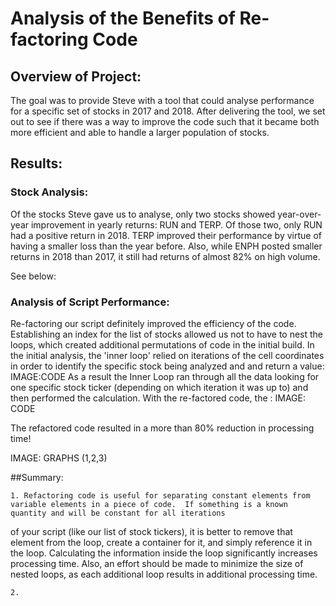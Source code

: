 # Analysis of the Benefits of Re-factoring Code

## Overview of Project:
The goal was to provide Steve with a tool that could analyse performance for a specific set of stocks in 2017 and 2018.  After delivering 
the tool, we set out to see if there was a way to improve the code such that it became both more efficient and able to handle a larger 
population of stocks.

## Results:
### Stock Analysis:
Of the stocks Steve gave us to analyse, only two stocks showed year-over-year improvement in yearly returns: RUN and TERP.  Of those two, 
only RUN had a positive return in 2018.  TERP improved their performance by virtue of having a smaller loss than the year before.  Also,
while ENPH posted smaller returns in 2018 than 2017, it still had returns of almost 82% on high volume.  

See below:




### Analysis of Script Performance:
Re-factoring our script definitely improved the efficiency of the code.  Establishing an index for the list of stocks allowed us not to have 
to nest the loops, which created additional permutations of code in the initial build.  In the initial analysis, the 'inner loop' relied on 
iterations of the cell coordinates in order to identify the specific stock being analyzed and and return a value:  IMAGE:CODE  As a result
the Inner Loop ran through all the data looking for one specific stock ticker (depending on which iteration it was up to) and then performed
the calculation.   With the re-factored code, the : IMAGE: CODE

The refactored code resulted in a more than 80% reduction in processing time!

IMAGE: GRAPHS (1,2,3)

##Summary:

	1. Refactoring code is useful for separating constant elements from variable elements in a piece of code.  If something is a known quantity and will be constant for all iterations
of your script (like our list of stock tickers), it is better to remove that element from the loop, create a container for it, and simply reference it in the loop.  Calculating the information
inside the loop significantly increases processing time.  Also, an effort should be made to minimize the size of nested loops, as each additional loop results in additional processing time.

	2.
